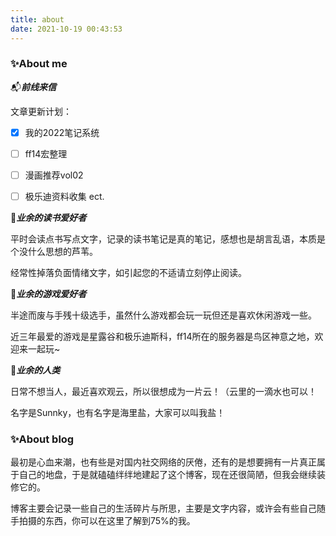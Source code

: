 ```yaml
---
title: about
date: 2021-10-19 00:43:53
---
```


### ✨<span id="inline-toc">About me</span>

📬***前线来信***


文章更新计划：

- [x] 我的2022笔记系统
- [ ] ff14宏整理
- [ ] 漫画推荐vol02
- [ ] 极乐迪资料收集
 ect.


🔹***业余的读书爱好者***

平时会读点书写点文字，记录的读书笔记是真的笔记，感想也是胡言乱语，本质是个没什么思想的芦苇。

经常性掉落负面情绪文字，如引起您的不适请立刻停止阅读。

🔹***业余的游戏爱好者***

半途而废与手残十级选手，虽然什么游戏都会玩一玩但还是喜欢休闲游戏一些。

近三年最爱的游戏是星露谷和极乐迪斯科，ff14所在的服务器是鸟区神意之地，欢迎来一起玩~

🔹***业余的人类***

日常不想当人，最近喜欢观云，所以很想成为一片云！（云里的一滴水也可以！

名字是Sunnky，也有名字是海里盐，大家可以叫我盐！

### ✨<span id="inline-toc">About blog</span>

最初是心血来潮，也有些是对国内社交网络的厌倦，还有的是想要拥有一片真正属于自己的地盘，于是就磕磕绊绊地建起了这个博客，现在还很简陋，但我会继续装修它的。

博客主要会记录一些自己的生活碎片与所思，主要是文字内容，或许会有些自己随手拍摄的东西，你可以在这里了解到75%的我。


